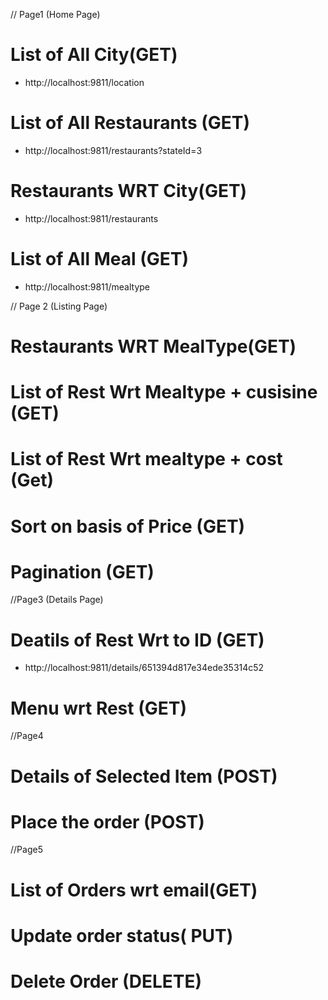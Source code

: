 // Page1 (Home Page)

# List of All City(GET)
* http://localhost:9811/location

# List of All Restaurants (GET)
* http://localhost:9811/restaurants?stateId=3

# Restaurants WRT City(GET)
* http://localhost:9811/restaurants

# List of All Meal (GET)
* http://localhost:9811/mealtype

// Page 2 (Listing Page)

# Restaurants WRT MealType(GET)
# List of Rest Wrt Mealtype + cusisine (GET)
# List of Rest Wrt mealtype + cost (Get)
# Sort on basis of Price (GET)
# Pagination (GET)

//Page3 (Details Page)
# Deatils of Rest Wrt to ID (GET)
* http://localhost:9811/details/651394d817e34ede35314c52
# Menu wrt Rest (GET)

//Page4 
# Details of Selected Item (POST)
# Place the order (POST)

//Page5
# List of Orders wrt email(GET)
# Update order status( PUT)
# Delete Order (DELETE)



